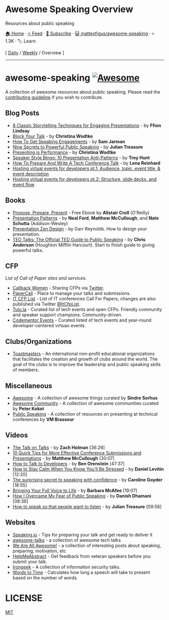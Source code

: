 # Awesome Speaking Overview

Resources about public speaking

[🏠 Home](/README.md) · [🔥 Feed](https://test.trackawesomelist.com/matteofigus/awesome-speaking/feed.xml) · [📮 Subscribe](https://trackawesomelist.us17.list-manage.com/subscribe?u=d2f0117aa829c83a63ec63c2f&id=36a103854c) · [😺 matteofigus/awesome-speaking](https://github.com/matteofigus/awesome-speaking/blob/master/README.md) · ⭐ 1.3K · 🏷️ Learn

[ [Daily](/content/matteofigus/awesome-speaking/README.md) / [Weekly](/content/matteofigus/awesome-speaking/week/README.md) / Overview ]

---

# awesome-speaking [![Awesome](https://cdn.rawgit.com/sindresorhus/awesome/d7305f38d29fed78fa85652e3a63e154dd8e8829/media/badge.svg)](https://github.com/sindresorhus/awesome)

A collection of awesome resources about public speaking. Please read the [contributing guideline](https://github.com/matteofigus/awesome-speaking/blob/master/README.md/contributing.md) if you wish to contribute.

## Blog Posts

*   [8 Classic Storytelling Techniques for Engaging Presentations](https://www.sparkol.com/en/Blog/8-Classic-storytelling-techniques-for-engaging-presentations) - by **Ffion Lindsay**
*   [Block Your Talk](http://eleganthack.com/block-your-talk/) - by **Christina Wodtke**
*   [How To Get Speaking Engagements](https://www.samjarman.co.nz/blog/speaking-gigs) - by **Sam Jarman**
*   [Nine Secrets to Powerful Public Speaking](http://www.gq-magazine.co.uk/article/public-speaking-tips) - by **Julian Treasure**
*   [Presenting is Performance](http://eleganthack.com/presenting-is-performance/) - by **Christina Wodtke**
*   [Speaker Style Bingo: 10 Presentation Anti-Patterns](http://www.troyhunt.com/2015/06/speaker-style-bingo-10-presentation.html) - by **Troy Hunt**
*   [How To Prepare And Write A Tech Conference Talk](http://wunder.schoenaberselten.com/2016/02/16/how-to-prepare-and-write-a-tech-conference-talk/) - by **Lena Reinhard**
*   [Hosting virtual events for developers pt.1: Audience, topic, event title, & event description](https://www.codementor.io/blog/developer-virtual-events-guide1-dgzxdgnfmf)
*   [Hosting virtual events for developers pt.2: Structure, slide decks, and event flow](https://www.codementor.io/blog/developer-virtual-events-guide2-disafwxxav)

## Books

*   [Propose, Prepare, Present](http://shop.oreilly.com/product/0636920027096.do) - Free Ebook by **Alistair Croll** (O'Reilly)
*   [Presentation Patterns](http://presentationpatterns.com/) - by **Neal Ford**, **Matthew McCullough**, and **Nate Schutta** (Addison-Wesley)
*   [Presentation Zen Design](http://www.amazon.com/gp/product/0321668790) - by Garr Reynolds. How to design your presentation.
*   [TED Talks: The Official TED Guide to Public Speaking](http://www.amazon.com/d/0544634497/) - by **Chris Anderson** (Houghton Mifflin Harcourt). Start to finish guide to giving powerful talks.

## CFP

*List of Call of Paper sites and services.*

*   [Callback Women](http://www.callbackwomen.com/) - Sharing CFPs via [Twitter](https://twitter.com/callbackwomen).
*   [PaperCall](https://papercall.io/) - Place to manage your talks and submissions.
*   [IT CFP List](https://github.com/softwaremill/it-cfp-list) - List of IT conferences Call For Papers, changes are also published via Twitter [@ItCfpList](https://twitter.com/ItCfpList).
*   [Tulu.la](https://tulu.la) - Curated list of tech events and open CFPs. Friendly community and speaker support champions. Community-driven.
*   [Codementor Events](https://www.codementor.io/events) - Curated listed of tech events and year-round developer-centered virtuao events.

## Clubs/Organizations

*   [Toastmasters](https://www.toastmasters.org/Find-a-Club) - An international non-profit educational organizations that facilitates the creation and growth of clubs around the world. The goal of the clubs is to improve the leadership and public speaking skills of members.

## Miscellaneous

*   [Awesome](https://github.com/sindresorhus/awesome) - A collection of awesome things curated by **Sindre Sorhus**
*   [Awesome Community](https://github.com/peterkokot/awesome-community) - A collection of awesome communities curated by **Peter Kokot**
*   [Public Speaking](https://github.com/vmbrasseur/Public_Speaking) - A collection of resources on presenting at technical conferences by **VM Brasseur**

## Videos

*   [The Talk on Talks](https://zachholman.com/talk/the-talk-on-talks/) - by **Zach Holman** \[36:26]
*   [10 Quick Tips for More Effective Conference Submissions and Presentations](https://www.youtube.com/watch?v=fJz4JJIchaY) - by **Matthew McCullough** \[30:07]
*   [How to Talk to Developers](https://www.youtube.com/watch?v=l9JXH7JPjR4) - by **Ben Orenstein** \[47:37]
*   [How to Stay Calm When You Know You'll Be Stressed](https://www.ted.com/talks/daniel_levitin_how_to_stay_calm_when_you_know_you_ll_be_stressed) - by **Daniel Levitin** \[12:20]
*   [The surprising secret to speaking with confidence](https://www.youtube.com/watch?v=a2MR5XbJtXU) - by **Caroline Goyder** \[18:55]
*   [Bringing Your Full Voice to Life](https://www.youtube.com/watch?v=Ze763kgrWGg) -  by **Barbara McAfee** \[19:07]
*   [How I Overcame My Fear of Public Speaking](https://www.youtube.com/watch?v=80UVjkcxGmA) -  by **Danish Dhamani** \[08:36]
*   [How to speak so that people want to listen](https://www.youtube.com/watch?v=eIho2S0ZahI) -  by **Julian Treasure** \[09:58]

## Websites

*   [Speaking.io](http://speaking.io) - Tips for preparing your talk and get ready to deliver it
*   [awesome-talks](https://github.com/JanVanRyswyck/awesome-talks) - a collection of awesome tech talks
*   [We Are All Awesome!](http://weareallaweso.me/) - a collection of interesting posts about speaking, preparing, motivation, etc
*   [HelpMeAbstract](http://helpmeabstract.com/) - Get feedback from veteran speakers before you submit your talk.
*   [Irongeek](https://www.irongeek.com/) - A collection of information security talks.
*   [Words to Time](https://wordstotime.com/) - Calculates how long a speech will take to present based on the number of words.

# LICENSE

[MIT](https://github.com/matteofigus/awesome-speaking/blob/master/README.md/LICENSE.md)

